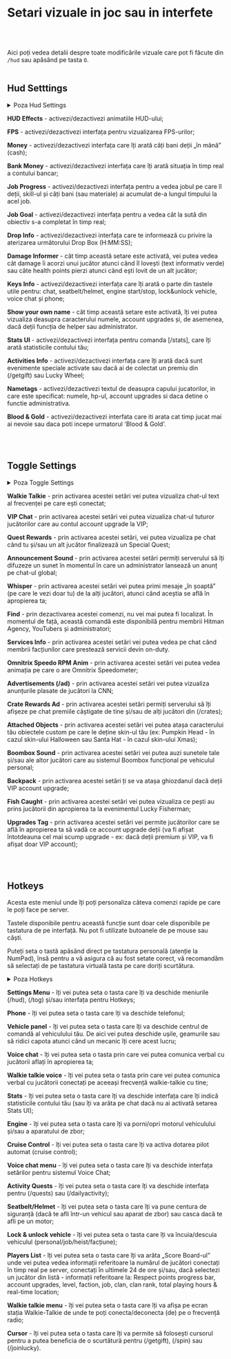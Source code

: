 

# Setari vizuale in joc sau in interfete

<br><br>

Aici poți vedea detalii despre toate modificările vizuale care pot fi făcute din `/hud` sau apăsând pe tasta `O`.
<br><p style="width: 50%; border: 1px solid #ffffff;"></p>
## Hud Setttings

<details class="details custom-block">
    <summary>Poza Hud Settings</summary>
    <p><img src="https://i.imgur.com/8Dzdu5n.png" alt=""></p>
</details>

<span class="highlight gg">**HUD Effects**</span> - activezi/dezactivezi animatiile HUD-ului; 

<span class="highlight gg">**FPS**</span> - activezi/dezactivezi interfața pentru vizualizarea FPS-urilor;

<span class="highlight gg">**Money**</span> - activezi/dezactivezi interfața care îți arată câți bani deții „în mână” (cash);

<span class="highlight gg">**Bank Money**</span> - activezi/dezactivezi interfața care îți arată situația în timp real a contului bancar;

<span class="highlight gg">**Job Progress**</span> - activezi/dezactivezi interfața pentru a vedea jobul pe care îl deții, skill-ul și câți bani (sau materiale) ai acumulat de-a lungul timpului la acel job.

<span class="highlight gg">**Job Goal**</span> - activezi/dezactivezi interfața pentru a vedea cât la sută din obiectiv s-a completat în timp real;

<span class="highlight gg">**Drop Info**</span> - activezi/dezactivezi interfața care te informează cu privire la aterizarea următorului Drop Box (H:MM:SS);

<span class="highlight gg">**Damage Informer**</span> - cât timp această setare este activată, vei putea vedea cât damage îi acorzi unui jucător atunci când îl lovești (text informativ verde) sau câte health points pierzi atunci când ești lovit de un alt jucător;

<span class="highlight gg">**Keys Info**</span> - activezi/dezactivezi interfața care îți arată o parte din tastele utile pentru: chat, seatbelt/helmet, engine start/stop, lock&unlock vehicle, voice chat și phone;

<span class="highlight gg">**Show your own name**</span> - cât timp această setare este activată, îți vei putea vizualiza deasupra caracterului numele, account upgrades și, de asemenea, dacă deții funcția de helper sau administrator.

<span class="highlight gg">**Stats UI**</span> - activezi/dezactivezi interfața pentru comanda [/stats], care îți arată statisticile contului tău;

<span class="highlight gg">**Activities Info**</span> - activezi/dezactivezi interfața care îți arată dacă sunt evenimente speciale activate sau dacă ai de colectat un premiu din (/getgift) sau Lucky Wheel;

<span class="highlight gg">**Nametags**</span> - activezi/dezactivezi textul de deasupra capului jucatorilor, in care este specificat: numele, hp-ul, account upgrades si daca detine o functie administrativa.

<span class="highlight gg">**Blood & Gold**</span> - activezi/dezactivezi interfata care iti arata cat timp jucat mai ai nevoie sau daca poti incepe urmatorul 'Blood & Gold'.

<br><p style="width: 50%; border: 1px solid #ffffff;"></p>

## Toggle Settings

<details class="details custom-block">
    <summary>Poza Toggle Settings</summary>
    <p><img src="https://i.imgur.com/ZNnuBSy.png" alt=""></p>
</details>

<span class="highlight gg">**Walkie Talkie**</span> - prin activarea acestei setări vei putea vizualiza chat-ul text al frecvenței pe care ești conectat;

<span class="highlight gg">**VIP Chat**</span> - prin activarea acestei setări vei putea vizualiza chat-ul tuturor jucătorilor care au contul account upgrade la VIP;

<span class="highlight gg">**Quest Rewards**</span> - prin activarea acestei setări, vei putea vizualiza pe chat când tu și/sau un alt jucător finalizează un Special Quest;

<span class="highlight gg">**Announcement Sound**</span> - prin activarea acestei setări permiți serverului să îți difuzeze un sunet în momentul în care un administrator lansează un anunț pe chat-ul global;

<span class="highlight gg">**Whisper**</span> - prin activarea acestei setări vei putea primi mesaje „în șoaptă” (pe care le vezi doar tu) de la alți jucători, atunci când aceștia se află în apropierea ta;

<span class="highlight gg">**Find**</span> - prin dezactivarea acestei comenzi, nu vei mai putea fi localizat. În momentul de față, această comandă este disponibilă pentru membrii Hitman Agency, YouTubers și administratori;

<span class="highlight gg">**Services Info**</span> - prin activarea acestei setări vei putea vedea pe chat când membrii facțiunilor care prestează servicii devin on-duty.

<span class="highlight gg">**Omnitrix Speedo RPM Anim**</span> - prin activarea acestei setări vei putea vedea animația pe care o are Omnitrix Speedometer;

<span class="highlight gg">**Advertisements (/ad)**</span> - prin activarea acestei setări vei putea vizualiza anunțurile plasate de jucători la CNN;

<span class="highlight gg">**Crate Rewards Ad**</span> - prin activarea acestei setări permiți serverului să îți afișeze pe chat premiile câștigate de tine și/sau de alți jucători din (/crates);

<span class="highlight gg">**Attached Objects**</span> - prin activarea acestei setări vei putea atașa caracterului tău obiectele custom pe care le deține skin-ul tău (ex: Pumpkin Head - în cazul skin-ului Halloween sau Santa Hat - în cazul skin-ului Xmas); 

<span class="highlight gg">**Boombox Sound**</span> - prin activarea acestei setări vei putea auzi sunetele tale și/sau ale altor jucători care au sistemul Boombox funcțional pe vehiculul personal;

<span class="highlight gg">**Backpack**</span> - prin activarea acestei setări ți se va atașa ghiozdanul dacă deții VIP account upgrade;

<span class="highlight gg">**Fish Caught**</span> - prin activarea acestei setări vei putea vizualiza ce pești au prins jucătorii din apropierea ta la evenimentul Lucky Fisherman;

<span class="highlight gg">**Upgrades Tag**</span> - prin activarea acestei setări vei permite jucătorilor care se află în apropierea ta să vadă ce account upgrade deții (va fi afișat întotdeauna cel mai scump upgrade - ex: dacă deții premium și VIP, va fi afișat doar VIP account);

<br><p style="width: 50%; border: 1px solid #ffffff;"></p>
## Hotkeys

Acesta este meniul unde îți poți personaliza câteva comenzi rapide pe care le poți face pe server. 

Tastele disponibile pentru această funcție sunt doar cele disponibile pe tastatura de pe interfață. Nu pot fi utilizate butoanele de pe mouse sau căști.

Puteți seta o tastă apăsând direct pe tastatura personală (atenție la NumPad), însă pentru a vă asigura că au fost setate corect, vă recomandăm să selectați de pe tastatura virtuală tasta pe care doriți scurtătura.

<details class="details custom-block">
    <summary>Poza Hotkeys</summary>
    <p><img src="https://i.imgur.com/Jx1oRtG.png" alt=""></p>
</details>



 
<span class="highlight gg">**Settings Menu**</span> - îți vei putea seta o tasta care îți va deschide meniurile (/hud), (/tog) și/sau interfața pentru Hotkeys;

<span class="highlight gg">**Phone**</span> - îți vei putea seta o tasta care îți va deschide telefonul;

<span class="highlight gg">**Vehicle panel**</span> - îți vei putea seta o tasta care îți va deschide centrul de comandă al vehiculului tău. De aici vei putea deschide ușile, geamurile sau să ridici capota atunci când un mecanic îți cere acest lucru;

<span class="highlight gg">**Voice chat**</span> - îți vei putea seta o tasta prin care vei putea comunica verbal cu jucătorii aflați în apropierea ta;

<span class="highlight gg">**Walkie talkie voice**</span> - îți vei putea seta o tasta prin care vei putea comunica verbal cu jucătorii conectați pe aceeași frecvență walkie-talkie cu tine;

<span class="highlight gg">**Stats**</span> - îți vei putea seta o tasta care îți va deschide interfața care îți indică statisticile contului tău (sau îți va arăta pe chat dacă nu ai activată setarea Stats UI);

<span class="highlight gg">**Engine**</span> - îți vei putea seta o tasta care îți va porni/opri motorul vehiculului și/sau a aparatului de zbor;

<span class="highlight gg">**Cruise Control**</span> - îți vei putea seta o tasta care îți va activa dotarea pilot automat (cruise control);

<span class="highlight gg">**Voice chat menu**</span> - îți vei putea seta o tasta care îți va deschide interfața setărilor pentru sistemul Voice Chat;

<span class="highlight gg">**Activity Quests**</span> - îți vei putea seta o tasta care îți va deschide interfața pentru (/quests) sau (/dailyactivity);

<span class="highlight gg">**Seatbelt/Helmet**</span> - îți vei putea seta o tasta care îți va pune centura de siguranță (dacă te afli într-un vehicul sau aparat de zbor) sau casca dacă te afli pe un motor;

<span class="highlight gg">**Lock & unlock vehicle**</span> - îți vei putea seta o tasta care îți va încuia/descuia vehiculul (personal/job/heist/facțiune);

<span class="highlight gg">**Players List**</span> - îți vei putea seta o tasta care îți va arăta „Score Board-ul” unde vei putea vedea informații referitoare la numărul de jucători conectați în timp real pe server, conectați în ultimele 24 de ore și/sau, dacă selectezi un jucător din listă - informații referitoare la: Respect points progress bar, account upgrades, level, faction, job, clan, clan rank, total playing hours & real-time location;

<span class="highlight gg">**Walkie talkie menu**</span> - îți vei putea seta o tasta care îți va afișa pe ecran stația Walkie-Talkie de unde te poți conecta/deconecta (de) pe o frecvență radio;

<span class="highlight gg">**Cursor**</span> -  îți vei putea seta o tasta care îți va permite să folosești cursorul pentru a putea beneficia de o scurtătură pentru (/getgift), (/spin) sau (/joinlucky).






